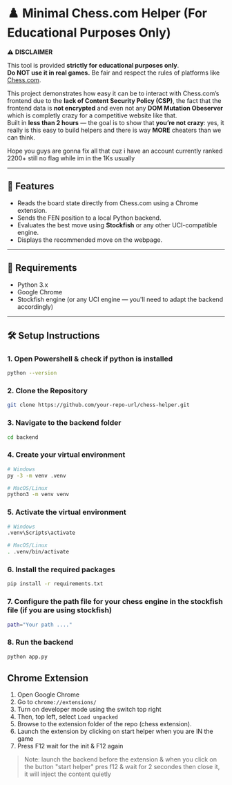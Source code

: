 # ♟️ Minimal Chess.com Helper (For Educational Purposes Only)

⚠️ **DISCLAIMER**

This tool is provided **strictly for educational purposes only**.  
**Do NOT use it in real games.** Be fair and respect the rules of platforms like [Chess.com](https://chess.com).

This project demonstrates how easy it can be to interact with Chess.com’s frontend due to the **lack of Content Security Policy (CSP)**, the fact that the frontend data is **not encrypted** and even not any **DOM Mutation Obeserver** which is completly crazy for a competitive website like that.  
Built in **less than 2 hours** — the goal is to show that **you’re not crazy**: yes, it really is this easy to build helpers and there is way **MORE** cheaters than we can think.

Hope you guys are gonna fix all that cuz i have an account currently ranked 2200+ still no flag while im in the 1Ks usually

---

## 🚀 Features

- Reads the board state directly from Chess.com using a Chrome extension.
- Sends the FEN position to a local Python backend.
- Evaluates the best move using **Stockfish** or any other UCI-compatible engine.
- Displays the recommended move on the webpage.

---

## 🧰 Requirements

- Python 3.x
- Google Chrome
- Stockfish engine (or any UCI engine — you'll need to adapt the backend accordingly)

---

## 🛠️ Setup Instructions

### 1. Open Powershell & check if python is installed 

```bash
python --version
```

### 2. Clone the Repository

```bash
git clone https://github.com/your-repo-url/chess-helper.git
```

### 3. Navigate to the backend folder

```bash
cd backend
```

### 4. Create your virtual environment

```bash
# Windows
py -3 -m venv .venv

# MacOS/Linux
python3 -m venv venv
```

### 5. Activate the virtual environment

```bash
# Windows
.venv\Scripts\activate

# MacOS/Linux
. .venv/bin/activate
```

### 6. Install the required packages

```bash
pip install -r requirements.txt
```

### 7. Configure the path file for your chess engine in the stockfish file (if you are using stockfish)

```bash
path="Your path ...."
```

### 8. Run the backend

```bash
python app.py
```

## Chrome Extension

1. Open Google Chrome
2. Go to `chrome://extensions/`
3. Turn on developer mode using the switch top right
4. Then, top left, select `Load unpacked`
5. Browse to the extension folder of the repo (chess extension).
6. Launch the extension by clicking on start helper when you are IN the game
7. Press F12 wait for the init & F12 again

> Note: launch the backend before the extension & when you click on the button "start helper" pres f12 & wait for 2 secondes then close it, it will inject the content quietly
